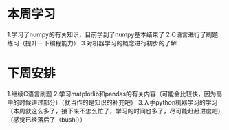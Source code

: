 # 本周学习
1.学习了numpy的有关知识，目前学到了numpy基本结束了
2.C语言进行了刷题练习（提升一下编程能力）
3.对机器学习的概念进行初步的了解
# 下周安排
1.继续C语言刷题
2.学习matplotlib和pandas的有关内容（可能会比较快，因为高中的时候讲过部分）（就当作的是知识的补充吧）
3.入手python机器学习的学习
（本周就这么多了，接下来不怎么忙了，学习的时间也多了，尽可能赶赶进度吧）（感觉已经落后了（bushi））
